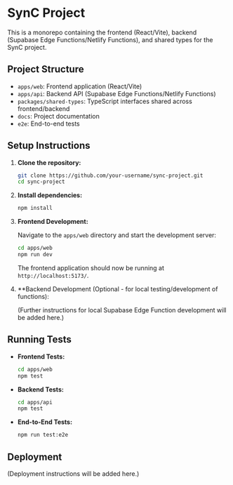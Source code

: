 # SynC Project

This is a monorepo containing the frontend (React/Vite), backend (Supabase Edge Functions/Netlify Functions), and shared types for the SynC project.

## Project Structure

- `apps/web`: Frontend application (React/Vite)
- `apps/api`: Backend API (Supabase Edge Functions/Netlify Functions)
- `packages/shared-types`: TypeScript interfaces shared across frontend/backend
- `docs`: Project documentation
- `e2e`: End-to-end tests

## Setup Instructions

1.  **Clone the repository:**

    ```bash
    git clone https://github.com/your-username/sync-project.git
    cd sync-project
    ```

2.  **Install dependencies:**

    ```bash
    npm install
    ```

3.  **Frontend Development:**

    Navigate to the `apps/web` directory and start the development server:

    ```bash
    cd apps/web
    npm run dev
    ```

    The frontend application should now be running at `http://localhost:5173/`.

4.  **Backend Development (Optional - for local testing/development of functions):

    (Further instructions for local Supabase Edge Function development will be added here.)

## Running Tests

-   **Frontend Tests:**

    ```bash
    cd apps/web
    npm test
    ```

-   **Backend Tests:**

    ```bash
    cd apps/api
    npm test
    ```

-   **End-to-End Tests:**

    ```bash
    npm run test:e2e
    ```

## Deployment

(Deployment instructions will be added here.)